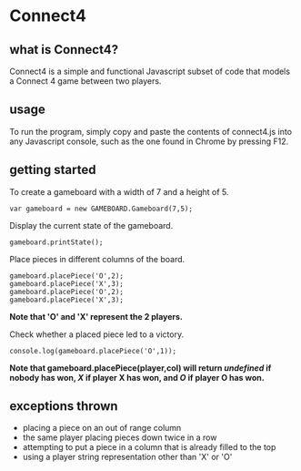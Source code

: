 Connect4
==========

## what is Connect4?

Connect4 is a simple and functional Javascript subset of code that models a Connect 4 game between two players.

## usage

To run the program, simply copy and paste the contents of connect4.js into any Javascript console, such as the one found in Chrome by pressing F12.

## getting started

To create a gameboard with a width of 7 and a height of 5.

```
var gameboard = new GAMEBOARD.Gameboard(7,5);
```

Display the current state of the gameboard.

```
gameboard.printState();
```

Place pieces in different columns of the board.
```
gameboard.placePiece('O',2);
gameboard.placePiece('X',3);
gameboard.placePiece('O',2);
gameboard.placePiece('X',3);
```

**Note that 'O' and 'X' represent the 2 players.**

Check whether a placed piece led to a victory.

```
console.log(gameboard.placePiece('O',1));
```

**Note that gameboard.placePiece(player,col) will return _undefined_ if nobody has won, _X_ if player X has won, and _O_ if player O has won.**

## exceptions thrown

- placing a piece on an out of range column
- the same player placing pieces down twice in a row
- attempting to put a piece in a column that is already filled to the top
- using a player string representation other than 'X' or 'O'






